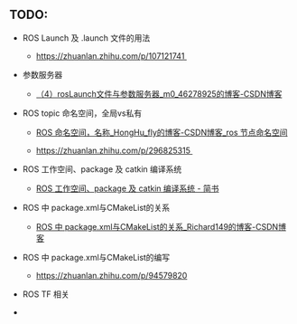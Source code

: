 ## TODO:

- ROS Launch 及 .launch 文件的用法 
  
  - https://zhuanlan.zhihu.com/p/107121741 

- 参数服务器 
  
  - [（4）rosLaunch文件与参数服务器_m0_46278925的博客-CSDN博客](https://blog.csdn.net/m0_46278925/article/details/114702938) 

- ROS topic 命名空间，全局vs私有 
  
  - [ROS 命名空间，名称_HongHu_fly的博客-CSDN博客_ros 节点命名空间](https://blog.csdn.net/honghu_fly/article/details/116865080)
  
  - https://zhuanlan.zhihu.com/p/296825315 

- ROS 工作空间、package 及 catkin 编译系统 
  
  - [ROS 工作空间、package 及 catkin 编译系统 - 简书](https://www.jianshu.com/p/8b8029e93f32) 

- ROS 中 package.xml与CMakeList的关系 
  
  - [ROS 中 package.xml与CMakeList的关系_Richard149的博客-CSDN博客](https://blog.csdn.net/Richard149/article/details/107964857)

- ROS 中 package.xml与CMakeList的编写 
  
  - https://zhuanlan.zhihu.com/p/94579820

- ROS TF 相关

- 
